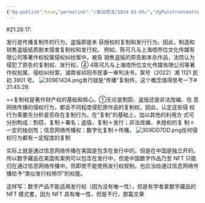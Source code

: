 ```yaml
---
{"dg-publish":true,"permalink":"/每日想法/2024-03-05/","dgPassFrontmatter":true}
---
```



#21:26:17:

发行是传播复制件的行为，盗版即是未
获授权的复制和发行行为。因此，制造和销售盗版纸质剧本侵害复制权和发行权。
例如，陈可凡与上海唔所位文化传媒有限公司等著作权权属侵权纠纷案中，被告
销售盗版的原告剧本杀作品，法院认为侵犯了原告的复制权、发行权。④           4陈可凡与上海唔所位文化传媒有限公司等著作权权属、侵权纠纷案，湖南省祁阳市民事一审判决书，案号（2022）湘 1121 民初 3901 号。
    ![309E142A.png](/img/user/attachment/309E142A.png)发行就是“传播”复制件。这个概念值得思考一下# 21:45:28:

==复制权是著作财产权的基础和核心。①无论是剽窃、盗版还是非法改编、信
息网络传播的侵权行为，都会不同程度侵犯原作品的复制权。因此，认定这些侵
权行为需要先分析是否存在复制行为。在“复制”的基础上，加以其他的利用方
式可分别构成：剽窃，复制＋署名；盗版，复制＋发行；非法改编，未授权的复
制＋一定的独创性；信息网络传播权：数字化复制＋传播。
    ![309DD7DD.png](/img/user/attachment/309DD7DD.png)任何侵权行为都有一定程度的复制


实际上就是通过信息网络传播在美国是包含在发行中的，但是在中国是独立开的，所以数字藏品在美国有案例可以包含在发行中，但是中国数字作品乃至 NFT 只能归在通过信息网络传播中。但即使不能使用发行权规制。也应当给通过信息网络传播给予“类似发行权用尽”的权能。

这样写：数字产品不能适用发行权（因为没有唯一性），但是有学者拿数字藏品的 NFT 模式套，因为 NFT 具有唯一性，但是不行，那篇文章